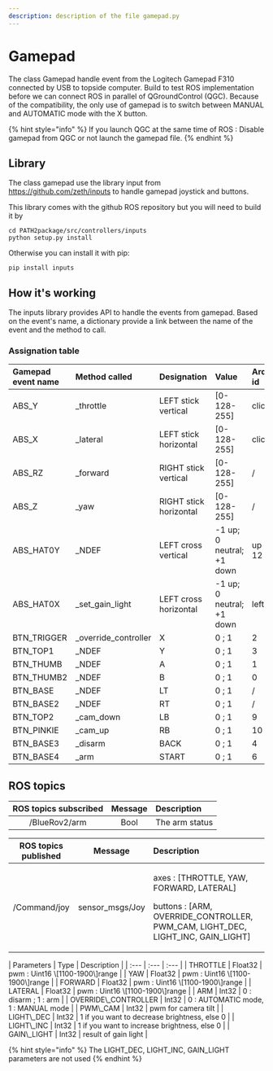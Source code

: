 ```yaml
---
description: description of the file gamepad.py
---
```


# Gamepad

The class Gamepad handle event from the Logitech Gamepad F310 connected by USB to topside computer. Build to test ROS implementation before we can connect ROS in parallel of QGroundControl \(QGC\). Because of the compatibility, the only use of gamepad is to switch between MANUAL and AUTOMATIC mode with the X button. 

{% hint style="info" %}
If you launch QGC at the same time of ROS : Disable gamepad from QGC or not launch the gamepad file.
{% endhint %}

## Library

The class gamepad use the library input from https://github.com/zeth/inputs to handle gamepad joystick and buttons.

This library comes with the github ROS repository but you will need to build it by 

```text
cd PATH2package/src/controllers/inputs
python setup.py install
```

Otherwise you can install it with pip:

```text
pip install inputs
```

## How it's working

The inputs library provides API to handle the events from gamepad. Based on the event's name, a dictionary provide a link between the name of the event and the method to call. 

### Assignation table

| Gamepad event name | Method called | Designation | Value | ArduSub/MAVlink id |
| :--- | :--- | :--- | :--- | :--- |
| ABS\_Y | \_throttle | LEFT stick vertical | \[0-128-255\] | clicked Joy : 7 |
| ABS\_X | \_lateral | LEFT stick horizontal | \[0-128-255\] | clicked Joy : 8 |
| ABS\_RZ | \_forward | RIGHT stick vertical | \[0-128-255\] | / |
| ABS\_Z | \_yaw | RIGHT stick horizontal | \[0-128-255\] | / |
| ABS\_HAT0Y | \_NDEF | LEFT cross vertical | -1 up; 0 neutral; +1 down | up : 11 ; down : 12 |
| ABS\_HAT0X | \_set\_gain\_light | LEFT cross horizontal | -1 up; 0 neutral; +1 down | left : 13 ; right : 14 |
| BTN\_TRIGGER | \_override\_controller | X | 0 ; 1  | 2 |
| BTN\_TOP1 | \_NDEF | Y | 0 ; 1 | 3 |
| BTN\_THUMB | \_NDEF | A | 0 ; 1 | 1 |
| BTN\_THUMB2 | \_NDEF | B | 0 ; 1 | 0 |
| BTN\_BASE | \_NDEF | LT | 0 ; 1 | / |
| BTN\_BASE2 | \_NDEF | RT | 0 ; 1 | / |
| BTN\_TOP2 | \_cam\_down | LB | 0 ; 1 | 9 |
| BTN\_PINKIE | \_cam\_up | RB | 0 ; 1 | 10 |
| BTN\_BASE3 | \_disarm | BACK | 0 ; 1 | 4 |
| BTN\_BASE4 | \_arm | START | 0 ; 1 | 6 |

## ROS topics

| ROS topics subscribed | Message | Description |
| :---: | :---: | :--- |
| /BlueRov2/arm | Bool |  The arm status |

<table>
  <thead>
    <tr>
      <th style="text-align:center">ROS topics published</th>
      <th style="text-align:center">Message</th>
      <th style="text-align:left">Description</th>
    </tr>
  </thead>
  <tbody>
    <tr>
      <td style="text-align:center">/Command/joy</td>
      <td style="text-align:center">sensor_msgs/Joy</td>
      <td style="text-align:left">
        <p>axes : [THROTTLE, YAW, FORWARD, LATERAL]</p>
        <p>buttons : [ARM, OVERRIDE_CONTROLLER, PWM_CAM, LIGHT_DEC, LIGHT_INC, GAIN_LIGHT]</p>
      </td>
    </tr>
  </tbody>
</table>| Parameters | Type | Description |
| :--- | :--- | :--- |
| THROTTLE | Float32 | pwm : Uint16  \[1100-1900\]range |
| YAW | Float32 | pwm : Uint16  \[1100-1900\]range |
| FORWARD | Float32 | pwm : Uint16  \[1100-1900\]range |
| LATERAL | Float32 | pwm : Uint16  \[1100-1900\]range |
| ARM | Int32 | 0 : disarm ; 1 : arm |
| OVERRIDE\_CONTROLLER | Int32 | 0 : AUTOMATIC mode, 1 : MANUAL mode |
| PWM\_CAM | Int32 | pwm for camera tilt |
| LIGHT\_DEC | Int32 | 1 if you want to decrease brightness, else 0 |
| LIGHT\_INC | Int32 | 1 if you want to increase brightness, else 0 |
| GAIN\_LIGHT | Int32 | result of gain light |

{% hint style="info" %}
The LIGHT\_DEC, LIGHT\_INC, GAIN\_LIGHT parameters are not used
{% endhint %}

